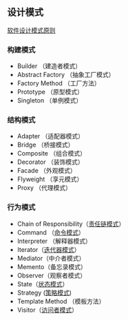 ## 设计模式

[软件设计模式原则](https://damonchow.github.io/2019/01/05/principles-of-software-design-patterns/)

### 构建模式

- Builder （建造者模式）
- Abstract Factory （抽象工厂模式）
- Factory Method （工厂方法）
- Prototype （原型模式）
- Singleton （单例模式）

### 结构模式

- Adapter （适配器模式）
- Bridge （桥接模式）
- Composite （组合模式）
- Decorator （装饰模式）
- Facade （外观模式）
- Flyweight （享元模式）
- Proxy （代理模式）

### 行为模式

- Chain of Responsibility（[责任链模式](https://damonchow.github.io/2018/12/21/design-pattern-chain/)）
- Command （[命令模式](https://damonchow.github.io/2019/01/02/design-pattern-command/)）
- Interpreter （解释器模式）
- Iterator（[迭代器模式](https://damonchow.github.io/2019/01/02/design-pattern-iterator/)）
- Mediator（中介者模式）
- Memento（备忘录模式）
- Observer（观察者模式）
- State（[状态模式](https://damonchow.github.io/2018/12/24/design-pattern-state)）
- Strategy ([策略模式](https://damonchow.github.io/2018/12/20/design-pattern-strategy/))
- Template Method （模板方法）
- Visitor（[访问者模式](https://damonchow.github.io/2019/01/07/design-pattern-visitor/)）